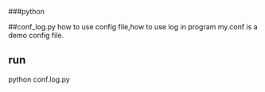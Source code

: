 ###python

##conf_log.py 
 how to use config file,how to use log in program
 my.conf is a demo config file.  

## run 
  python conf.log.py
